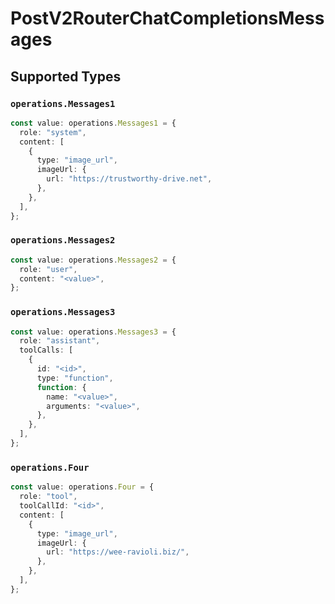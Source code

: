 # PostV2RouterChatCompletionsMessages


## Supported Types

### `operations.Messages1`

```typescript
const value: operations.Messages1 = {
  role: "system",
  content: [
    {
      type: "image_url",
      imageUrl: {
        url: "https://trustworthy-drive.net",
      },
    },
  ],
};
```

### `operations.Messages2`

```typescript
const value: operations.Messages2 = {
  role: "user",
  content: "<value>",
};
```

### `operations.Messages3`

```typescript
const value: operations.Messages3 = {
  role: "assistant",
  toolCalls: [
    {
      id: "<id>",
      type: "function",
      function: {
        name: "<value>",
        arguments: "<value>",
      },
    },
  ],
};
```

### `operations.Four`

```typescript
const value: operations.Four = {
  role: "tool",
  toolCallId: "<id>",
  content: [
    {
      type: "image_url",
      imageUrl: {
        url: "https://wee-ravioli.biz/",
      },
    },
  ],
};
```

